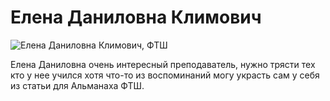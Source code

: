 <!--?title Елена Даниловна Климович -->

# Елена Даниловна Климович

<div class="row">
  <div class="col-xl-6 offset-xl-3 col-sm-12">
    <img src="https://pths-archive.github.io/static/img/klimovich/ed-klimovich-mid-90s.jpg"
        alt="Елена Даниловна Климович, ФТШ" class="img-fluid"/>
  </div>
</div>

Елена Даниловна очень интересный преподаватель, нужно трясти тех кто у нее учился хотя что-то из
воспоминаний могу украсть сам у себя из статьи для Альманаха ФТШ.

